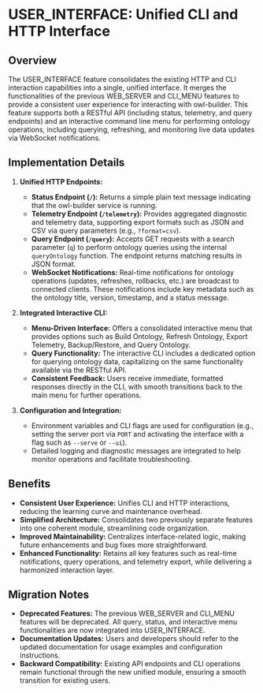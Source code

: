 # USER_INTERFACE: Unified CLI and HTTP Interface

## Overview
The USER_INTERFACE feature consolidates the existing HTTP and CLI interaction capabilities into a single, unified interface. It merges the functionalities of the previous WEB_SERVER and CLI_MENU features to provide a consistent user experience for interacting with owl-builder. This feature supports both a RESTful API (including status, telemetry, and query endpoints) and an interactive command line menu for performing ontology operations, including querying, refreshing, and monitoring live data updates via WebSocket notifications.

## Implementation Details
1. **Unified HTTP Endpoints:**
   - **Status Endpoint (`/`):** Returns a simple plain text message indicating that the owl-builder service is running.
   - **Telemetry Endpoint (`/telemetry`):** Provides aggregated diagnostic and telemetry data, supporting export formats such as JSON and CSV via query parameters (e.g., `?format=csv`).
   - **Query Endpoint (`/query`):** Accepts GET requests with a search parameter (`q`) to perform ontology queries using the internal `queryOntology` function. The endpoint returns matching results in JSON format.
   - **WebSocket Notifications:** Real-time notifications for ontology operations (updates, refreshes, rollbacks, etc.) are broadcast to connected clients. These notifications include key metadata such as the ontology title, version, timestamp, and a status message.

2. **Integrated Interactive CLI:**
   - **Menu-Driven Interface:** Offers a consolidated interactive menu that provides options such as Build Ontology, Refresh Ontology, Export Telemetry, Backup/Restore, and Query Ontology.
   - **Query Functionality:** The interactive CLI includes a dedicated option for querying ontology data, capitalizing on the same functionality available via the RESTful API.
   - **Consistent Feedback:** Users receive immediate, formatted responses directly in the CLI, with smooth transitions back to the main menu for further operations.

3. **Configuration and Integration:**
   - Environment variables and CLI flags are used for configuration (e.g., setting the server port via `PORT` and activating the interface with a flag such as `--serve` or `--ui`).
   - Detailed logging and diagnostic messages are integrated to help monitor operations and facilitate troubleshooting.

## Benefits
- **Consistent User Experience:** Unifies CLI and HTTP interactions, reducing the learning curve and maintenance overhead.
- **Simplified Architecture:** Consolidates two previously separate features into one coherent module, streamlining code organization.
- **Improved Maintainability:** Centralizes interface-related logic, making future enhancements and bug fixes more straightforward.
- **Enhanced Functionality:** Retains all key features such as real-time notifications, query operations, and telemetry export, while delivering a harmonized interaction layer.

## Migration Notes
- **Deprecated Features:** The previous WEB_SERVER and CLI_MENU features will be deprecated. All query, status, and interactive menu functionalities are now integrated into USER_INTERFACE.
- **Documentation Updates:** Users and developers should refer to the updated documentation for usage examples and configuration instructions.
- **Backward Compatibility:** Existing API endpoints and CLI operations remain functional through the new unified module, ensuring a smooth transition for existing users.
